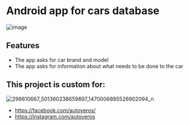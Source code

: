 
# Android app for cars database
![image](https://user-images.githubusercontent.com/115580585/207412686-b4510f67-4106-4703-8b34-ba252c99f0be.png)
## Features

 - The app asks for car brand and model
 - The app asks for information about what needs to be done to the car

## This project is custom for:
![298610667_501360238659897_1470006895526902094_n](https://user-images.githubusercontent.com/115580585/207262910-21ac968a-af4f-4012-a019-0984603f643f.jpg)

 - https://facebook.com/autoveros/
 - https://instagram.com/autoveros
